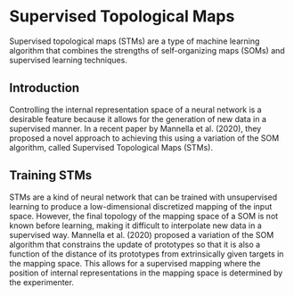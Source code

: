 
# Supervised Topological Maps

Supervised topological maps (STMs) are a type of machine learning algorithm that combines the strengths of self-organizing maps (SOMs) and supervised learning techniques.

## Introduction

Controlling the internal representation space of a neural network is a desirable feature because it allows for the generation of new data in a supervised manner. In a recent paper by Mannella et al. (2020), they proposed a novel approach to achieving this using a variation of the SOM algorithm, called Supervised Topological Maps (STMs).

## Training STMs

STMs are a kind of neural network that can be trained with unsupervised learning to produce a low-dimensional discretized mapping of the input space. However, the final topology of the mapping space of a SOM is not known before learning, making it difficult to interpolate new data in a supervised way. Mannella et al. (2020) proposed a variation of the SOM algorithm that constrains the update of prototypes so that it is also a function of the distance of its prototypes from extrinsically given targets in the mapping space. This allows for a supervised mapping where the position of internal representations in the mapping space is determined by the experimenter.

